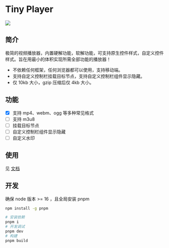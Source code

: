 # Tiny Player

![](https://assets.fedtop.com/picbed/202305051938108.png)

## 简介

极简的视频播放器，内置硬解功能，软解功能，可支持原生控件样式，自定义控件样式。旨在用最小的体积实现所需全部功能的播放器！

- 不依赖任何框架，任何浏览器都可以使用，支持移动端。
- 支持自定义控制栏挂载目标节点，支持自定义控制栏组件显示隐藏。
- 仅 10kb 大小，gzip 压缩后仅 4kb 大小。

## 功能

- [x] 支持 mp4、webm、ogg 等多种常见格式
- [ ] 支持 m3u8
- [ ] 挂载目标节点
- [ ] 自定义控制栏组件显示隐藏
- [ ] 自定义水印

## 使用

见 [文档](packages/doc/page/001-快速开始.md)

## 开发

确保 node 版本 >= 16 ，且全局安装 pnpm

```sh
npm install -g pnpm
```

```sh
# 安装依赖
pnpm i
# 开发调试
pnpm dev
# 构建
pnpm build
```
